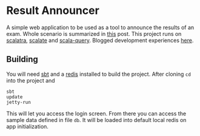 Result Announcer
================

A simple web application to be used as a tool to announce the results of an exam. Whole scenario is summarized in [this](http://agaoglu.tumblr.com/post/3764038619/examining-the-examination-results-warm-up) post. This project runs on [scalatra](https://github.com/scalatra/scalatra), [scalate](https://github.com/scalate/scalate) and [scala-query](https://github.com/szeiger/scala-query). Blogged development experiences [here](http://agaoglu.tumblr.com/post/7075871849/announcing-results-with-scalatra).

Building
--------

You will need [sbt](https://github.com/harrah/xsbt/) and a [redis](http://redis.io/) installed to build the project. After cloning `cd` into the project and

    sbt
    update
    jetty-run

This will let you access the login screen. From there you can access the sample data defined in file `db`. It will be loaded into default local redis on app initialization.
